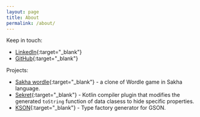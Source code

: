 ```yaml
---
layout: page
title: About
permalink: /about/
---
```


Keep in touch:

- [LinkedIn](https://www.linkedin.com/in/aafanasev/){:target="\_blank"}
- [GitHub](https://github.com/aafanasev){:target="\_blank"}

Projects:

- [Sakha wordle](https://wordle.afanasev.net/){:target="\_blank"} - a clone of Wordle game in Sakha language.
- [Sekret](https://github.com/aafanasev/sekret){:target="\_blank"} - Kotlin compiler plugin that modifies the generated `toString` function of data clasess to hide specific properties.
- [KSON](https://github.com/aafanasev/kson){:target="\_blank"} - Type factory generator for GSON.
